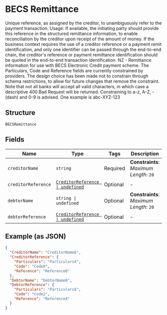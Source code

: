 
# BECS Remittance

Unique reference, as assigned by the creditor, to unambiguously refer to the payment transaction. Usage: If available, the initiating party should provide this reference in the structured remittance information, to enable reconciliation by the creditor upon receipt of the amount of money. If the business context requires the use of a creditor reference or a payment remit identification, and only one identifier can be passed through the end-to-end chain, the creditor's reference or payment remittance identification should be quoted in the end-to-end transaction identification.
NZ - Remittance information for use with BECS Electronic Credit payment scheme. The Particulars, Code and Reference fields are currently constrained by providers.  The design choice has been made not to constrain through schema restrictions, to allow for future changes that remove the constraint. Note that not all banks will accept all valid characters, in which case a descriptive 400 Bad Request will be returned. Constraining to a-z, A-Z, - (dash) and 0-9 is advised. One example is abc-XYZ-123

## Structure

`BECSRemittance`

## Fields

| Name | Type | Tags | Description |
|  --- | --- | --- | --- |
| `creditorName` | `string` | Required | **Constraints**: *Maximum Length*: `20` |
| `creditorReference` | [`CreditorReference \| undefined`](../../doc/models/creditor-reference.md) | Optional | - |
| `debtorName` | `string \| undefined` | Optional | **Constraints**: *Maximum Length*: `20` |
| `debtorReference` | [`CreditorReference \| undefined`](../../doc/models/creditor-reference.md) | Optional | - |

## Example (as JSON)

```json
{
  "CreditorName": "CreditorName6",
  "CreditorReference": {
    "Particulars": "Particulars4",
    "Code": "Code8",
    "Reference": "Reference0"
  },
  "DebtorName": "DebtorName0",
  "DebtorReference": {
    "Particulars": "Particulars8",
    "Code": "Code2",
    "Reference": "Reference4"
  }
}
```

